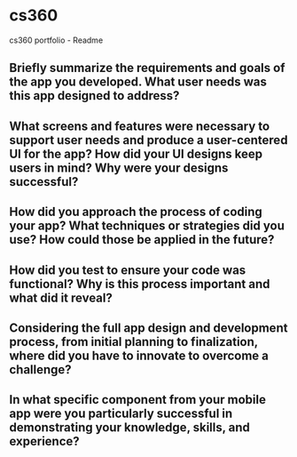 # cs360
cs360 portfolio - Readme

## Briefly summarize the requirements and goals of the app you developed. What user needs was this app designed to address?

## What screens and features were necessary to support user needs and produce a user-centered UI for the app? How did your UI designs keep users in mind? Why were your designs successful?

## How did you approach the process of coding your app? What techniques or strategies did you use? How could those be applied in the future?

## How did you test to ensure your code was functional? Why is this process important and what did it reveal?

## Considering the full app design and development process, from initial planning to finalization, where did you have to innovate to overcome a challenge?

## In what specific component from your mobile app were you particularly successful in demonstrating your knowledge, skills, and experience?

